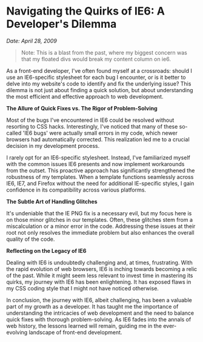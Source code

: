 # Navigating the Quirks of IE6: A Developer's Dilemma
*Date: April 28, 2009*

> Note: This is a blast from the past, where my biggest concern was that my floated divs would break my content column on ie6.

As a front-end developer, I've often found myself at a crossroads: should I use an IE6-specific stylesheet for each bug I encounter, or is it better to delve into my website's code to identify and fix the underlying issue? This dilemma is not just about finding a quick solution, but about understanding the most efficient and effective approach to web development.

**The Allure of Quick Fixes vs. The Rigor of Problem-Solving**

Most of the bugs I've encountered in IE6 could be resolved without resorting to CSS hacks. Interestingly, I've noticed that many of these so-called 'IE6 bugs' were actually small errors in my code, which newer browsers had automatically corrected. This realization led me to a crucial decision in my development process.

I rarely opt for an IE6-specific stylesheet. Instead, I've familiarized myself with the common issues IE6 presents and now implement workarounds from the outset. This proactive approach has significantly strengthened the robustness of my templates. When a template functions seamlessly across IE6, IE7, and Firefox without the need for additional IE-specific styles, I gain confidence in its compatibility across various platforms.

**The Subtle Art of Handling Glitches**

It's undeniable that the IE PNG fix is a necessary evil, but my focus here is on those minor glitches in our templates. Often, these glitches stem from a miscalculation or a minor error in the code. Addressing these issues at their root not only resolves the immediate problem but also enhances the overall quality of the code.

**Reflecting on the Legacy of IE6**

Dealing with IE6 is undoubtedly challenging and, at times, frustrating. With the rapid evolution of web browsers, IE6 is inching towards becoming a relic of the past. While it might seem less relevant to invest time in mastering its quirks, my journey with IE6 has been enlightening. It has exposed flaws in my CSS coding style that I might not have noticed otherwise.

In conclusion, the journey with IE6, albeit challenging, has been a valuable part of my growth as a developer. It has taught me the importance of understanding the intricacies of web development and the need to balance quick fixes with thorough problem-solving. As IE6 fades into the annals of web history, the lessons learned will remain, guiding me in the ever-evolving landscape of front-end development.
